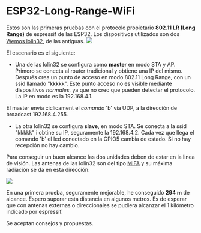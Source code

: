 # ESP32-Long-Range-WiFi

Estos son las primeras pruebas con el protocolo propietario **802.11 LR (Long Range)** de espressif de las ESP32.
Los dispositivos utilizados son dos  [Wemos lolin32](https://wiki.wemos.cc/products:lolin32:lolin32), de las antiguas.
![](https://wiki.wemos.cc/_media/products:lolin32:lolon32_v1.0.0_1_16x9.jpg)

El escenario es el siguiente: 

* Una de las lolin32 se configura como **master** en modo STA y AP. Primero se conecta al router tradicional y obtiene una IP del mismo. Después crea un punto de acceso en modo 802.11 Long Range, con un ssid llamado "kkkkk". Este punto acceso no es visible mediante dispositivos *normales*, ya que no creo que pueden detectar el protocolo. La IP en modo es la 192.168.4.1.

El master envia ciclicament el *comando* 'b' vía UDP, a la dirección de broadcast 192.168.4.255.

* La otra lolin32 se configura **slave**, en modo STA. Se conecta a la ssid "kkkkk" i obtine su IP, seguramente la 192.168.4.2.
Cada vez que llega el comando 'b' el led conectado en la GPIO5 cambia de estado. Si no hay recepción no hay cambio.

Para conseguir un buen alcance las dos unidades deben de estar en la linea de visión. Las antenas de las lolin32 son del tipo [MIFA](https://en.wikipedia.org/wiki/Inverted-F_antenna) y su máxima radiación se da en esta dirección:

![](https://encrypted-tbn0.gstatic.com/images?q=tbn:ANd9GcRC79ql3CHAhfLjbrxUMksoLZ9WpQKKgsQRn848KdDWiLN4QdE_5A)

En una primera prueba, seguramente mejorable, he conseguido **294 m** de alcance. Espero superar esta distancia en algunos metros.
Es de esperar que con antenas externas o direccionales se pudiera alcanzar el 1 kilómetro indicado por espressif. 

Se aceptan consejos y propuestas.
